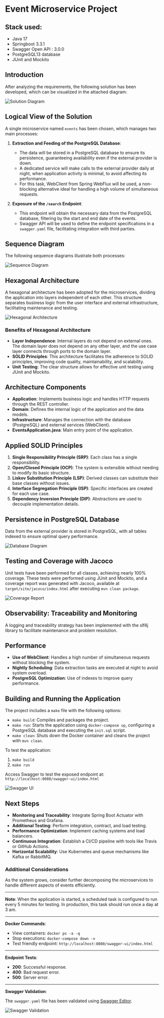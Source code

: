 # Event Microservice Project

## Stack used:
- Java 17
- Springboot 3.3.1
- Swagger Open API : 3.0.0
- PostgreSQL13 database
- JUnit and Mockito

## Introduction

After analyzing the requirements, the following solution has been developed, which can be visualized in the attached diagram:

![Solution Diagram](path/to/image.png)

## Logical View of the Solution

A single microservice named `events` has been chosen, which manages two main processes:

1. **Extraction and Feeding of the PostgreSQL Database**:
   - The data will be stored in a PostgreSQL database to ensure its persistence, guaranteeing availability even if the external provider is down.
   - A dedicated service will make calls to the external provider daily at night, when application activity is minimal, to avoid affecting its performance.
   - For this task, WebClient from Spring WebFlux will be used, a non-blocking alternative ideal for handling a high volume of simultaneous requests.

2. **Exposure of the `/search` Endpoint**:
   - This endpoint will obtain the necessary data from the PostgreSQL database, filtering by the start and end date of the events.
   - Swagger API will be used to define the endpoint specifications in a `swagger.yaml` file, facilitating integration with third parties.

## Sequence Diagram

The following sequence diagrams illustrate both processes:

![Sequence Diagram](path/to/diagram.png)

## Hexagonal Architecture

A hexagonal architecture has been adopted for the microservices, dividing the application into layers independent of each other. This structure separates business logic from the user interface and external infrastructure, facilitating maintenance and testing.

![Hexagonal Architecture](path/to/architecture.png)

### Benefits of Hexagonal Architecture

- **Layer Independence**: Internal layers do not depend on external ones. The domain layer does not depend on any other layer, and the use case layer connects through ports to the domain layer.
- **SOLID Principles**: This architecture facilitates the adherence to SOLID principles, improving code quality, maintainability, and scalability.
- **Unit Testing**: The clear structure allows for effective unit testing using JUnit and Mockito.

## Architecture Components

- **Application**: Implements business logic and handles HTTP requests through the REST controller.
- **Domain**: Defines the internal logic of the application and the data models.
- **Infrastructure**: Manages the connection with the database (PostgreSQL) and external services (WebClient).
- **EventsApplication.java**: Main entry point of the application.

## Applied SOLID Principles

1. **Single Responsibility Principle (SRP)**: Each class has a single responsibility.
2. **Open/Closed Principle (OCP)**: The system is extensible without needing to modify its basic structure.
3. **Liskov Substitution Principle (LSP)**: Derived classes can substitute their base classes without issues.
4. **Interface Segregation Principle (ISP)**: Specific interfaces are created for each use case.
5. **Dependency Inversion Principle (DIP)**: Abstractions are used to decouple implementation details.

## Persistence in PostgreSQL Database

Data from the external provider is stored in PostgreSQL, with all tables indexed to ensure optimal query performance.

![Database Diagram](path/to/bbdd.png)

## Testing and Coverage with Jacoco

Unit tests have been performed for all classes, achieving nearly 100% coverage. These tests were performed using JUnit and Mockito, and a coverage report was generated with Jacoco, available at `target/site/jacoco/index.html` after executing `mvn clean package`.

![Coverage Report](path/to/jacoco.png)

## Observability: Traceability and Monitoring

A logging and traceability strategy has been implemented with the slf4j library to facilitate maintenance and problem resolution.

## Performance

- **Use of WebClient**: Handles a high number of simultaneous requests without blocking the system.
- **Nightly Scheduling**: Data extraction tasks are executed at night to avoid system overload.
- **PostgreSQL Optimization**: Use of indexes to improve query performance.

## Building and Running the Application

The project includes a `make` file with the following options:

- `make build`: Compiles and packages the project.
- `make run`: Starts the application using `docker-compose up`, configuring a PostgreSQL database and executing the `init.sql` script.
- `make clean`: Shuts down the Docker container and cleans the project with `mvn clean`.

To test the application:

1. `make build`
2. `make run`

Access Swagger to test the exposed endpoint at: `http://localhost:8080/swagger-ui/index.html`

![Swagger UI](path/to/swagger.png)

## Next Steps

- **Monitoring and Traceability**: Integrate Spring Boot Actuator with Prometheus and Grafana.
- **Additional Testing**: Perform integration, contract, and load testing.
- **Performance Optimization**: Implement caching systems and load balancers.
- **Continuous Integration**: Establish a CI/CD pipeline with tools like Travis or GitHub Actions.
- **Horizontal Scalability**: Use Kubernetes and queue mechanisms like Kafka or RabbitMQ.

### Additional Considerations

As the system grows, consider further decomposing the microservices to handle different aspects of events efficiently.

---

**Note**: When the application is started, a scheduled task is configured to run every 5 minutes for testing. In production, this task should run once a day at 3 am.

---

**Docker Commands**:

- View containers: `docker ps -a -q`
- Stop executions: `docker-compose down -v`
- Test friendly endpoint: `http://localhost:8080/swagger-ui/index.html`

---

**Endpoint Tests**:

- **200**: Successful response.
- **400**: Bad request error.
- **500**: Server error.

---

**Swagger Validation**:

The `swagger.yaml` file has been validated using [Swagger Editor](https://editor-next.swagger.io/).

![Swagger Validation](path/to/swagger_validation.png)
